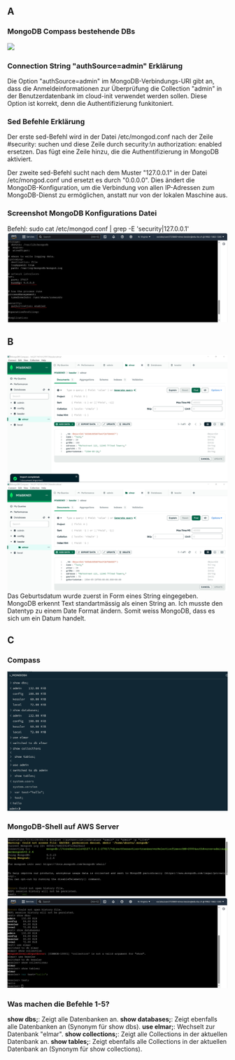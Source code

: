 ## A
### MongoDB Compass bestehende DBs
![](/KN01/BestehendeDBs.jpg)
### Connection String "authSource=admin" Erklärung
Die Option "authSource=admin" im MongoDB-Verbindungs-URI gibt an, dass die Anmeldeinformationen zur Überprüfung die Collection "admin" in der Benutzerdatenbank im cloud-init verwendet werden sollen. Diese Option ist korrekt, denn die Authentifizierung funkitoniert.

### Sed Befehle Erklärung
Der erste sed-Befehl wird in der Datei /etc/mongod.conf nach der Zeile #security: suchen und diese Zeile durch security:\n authorization: enabled ersetzen. Das fügt eine Zeile hinzu, die die Authentifizierung in MongoDB aktiviert.

Der zweite sed-Befehl sucht nach dem Muster "127.0.0.1" in der Datei /etc/mongod.conf und ersetzt es durch "0.0.0.0". Dies ändert die MongoDB-Konfiguration, um die Verbindung von allen IP-Adressen zum MongoDB-Dienst zu ermöglichen, anstatt nur von der lokalen Maschine aus.

### Screenshot MongoDB Konfigurations Datei
Befehl: sudo cat /etc/mongod.conf | grep -E 'security|127.0.0.1'
![](/KN01/MongoConfig.jpg)

## B
![](/KN01/AddData.jpg)
![](/KN01/AddDataWDate.jpg)
Das Geburtsdatum wurde zuerst in Form eines String eingegeben. MongoDB erkennt Text standartmässig als einen String an. Ich musste den Datentyp zu einem Date Format ändern. Somit weiss MongoDB, dass es sich um ein Datum handelt.

## C
### Compass
![](/KN01/Shell.jpg)
### MongoDB-Shell auf AWS Server
![](/KN01/ShellServer1.jpg)
![](/KN01/ShellServerCommands.jpg)
### Was machen die Befehle 1-5?
**show dbs;**: Zeigt alle Datenbanken an.
**show databases;**: Zeigt ebenfalls alle Datenbanken an (Synonym für show dbs).
**use elmar;**: Wechselt zur Datenbank "elmar".
**show collections;**: Zeigt alle Collections in der aktuellen Datenbank an.
**show tables;**: Zeigt ebenfalls alle Collections in der aktuellen Datenbank an (Synonym für show collections).
